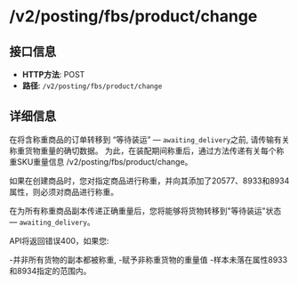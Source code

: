 # /v2/posting/fbs/product/change

## 接口信息

- **HTTP方法**: POST
- **路径**: `/v2/posting/fbs/product/change`

## 详细信息

在将含称重商品的订单转移到 “等待装运” — `awaiting_delivery`之前, 请传输有关称重货物重量的确切数据。 为此，在装配期间称重后，通过方法传递有关每个称重SKU重量信息 /v2/posting/fbs/product/change。

如果在创建商品时，您对指定商品进行称重，并向其添加了20577、8933和8934属性，则必须对商品进行称重。

在为所有称重商品副本传递正确重量后，您将能够将货物转移到"等待装运"状态 — `awaiting_delivery`。

API将返回错误400，如果您:

-并非所有货物的副本都被称重, -赋予非称重货物的重量值 -样本未落在属性8933和8934指定的范围内。
